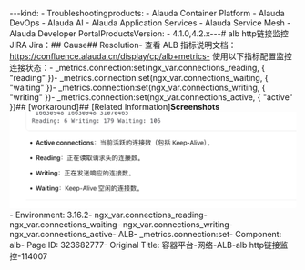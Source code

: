 ---kind:   - Troubleshootingproducts:    - Alauda Container Platform   - Alauda DevOps   - Alauda AI   - Alauda Application Services   - Alauda Service Mesh   - Alauda Developer PortalProductsVersion:   - 4.1.0,4.2.x---<!-- A type of document that involves encountering a fault, diag...it, performing root cause analysis, and providing solutions. --># alb http链接监控JIRA Jira：## Cause## Resolution- 查看 ALB 指标说明文档：https://confluence.alauda.cn/display/cp/alb+metrics- 使用以下指标配置监控连接状态：- _metrics.connection:set(ngx_var.connections_reading, { "reading" })- _metrics.connection:set(ngx_var.connections_waiting, { "waiting" })- _metrics.connection:set(ngx_var.connections_writing, { "writing" })- _metrics.connection:set(ngx_var.connections_active, { "active" })## [workaround]## [Related Information]**Screenshots**![](assets/rong-qi-ping-tai-wang-luo-alb-alb-httplian-jie-jian-kong-114007/mceclip7_1753779705127_3idpc.png)- Environment: 3.16.2- ngx_var.connections_reading- ngx_var.connections_waiting- ngx_var.connections_writing- ngx_var.connections_active- ALB- _metrics.connection:set- Component: alb- Page ID: 323682777- Original Title: 容器平台-网络-ALB-alb http链接监控-114007